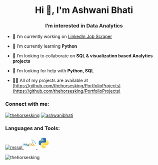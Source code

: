 <h1 align="center">Hi 👋, I'm Ashwani Bhati</h1>
<h3 align="center">I’m interested in Data Analytics</h3>

- 🔭 I’m currently working on [LinkedIn Job Scraper](https://github.com/thehorsesking/linkedin_jobs_scraping)

- 🌱 I’m currently learning **Python**

- 👯 I’m looking to collaborate on **SQL & visualization based Analytics projects**

- 🤝 I’m looking for help with **Python, SQL**

- 👨‍💻 All of my projects are available at [https://github.com/thehorsesking/PortfolioProjects](https://github.com/thehorsesking/PortfolioProjects)

<h3 align="left">Connect with me:</h3>
<p align="left">
<a href="https://twitter.com/thehorsesking" target="blank"><img align="center" src="https://raw.githubusercontent.com/rahuldkjain/github-profile-readme-generator/master/src/images/icons/Social/twitter.svg" alt="thehorsesking" height="30" width="40" /></a>
<a href="https://linkedin.com/in/ashwanibhati" target="blank"><img align="center" src="https://raw.githubusercontent.com/rahuldkjain/github-profile-readme-generator/master/src/images/icons/Social/linked-in-alt.svg" alt="ashwanibhati" height="30" width="40" /></a>
</p>

<h3 align="left">Languages and Tools:</h3>
<p align="left"> <a href="https://www.microsoft.com/en-us/sql-server" target="_blank" rel="noreferrer"> <img src="https://www.svgrepo.com/show/303229/microsoft-sql-server-logo.svg" alt="mssql" width="40" height="40"/> </a> <a href="https://www.mysql.com/" target="_blank" rel="noreferrer"> <img src="https://raw.githubusercontent.com/devicons/devicon/master/icons/mysql/mysql-original-wordmark.svg" alt="mysql" width="40" height="40"/> </a> <a href="https://www.python.org" target="_blank" rel="noreferrer"> <img src="https://raw.githubusercontent.com/devicons/devicon/master/icons/python/python-original.svg" alt="python" width="40" height="40"/> </a> </p>

<p><img align="center" src="https://github-readme-stats.vercel.app/api/top-langs?username=thehorsesking&show_icons=true&locale=en&layout=compact" alt="thehorsesking" /></p>

